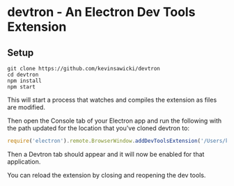 # devtron - An Electron Dev Tools Extension

## Setup

```
git clone https://github.com/kevinsawicki/devtron
cd devtron
npm install
npm start
```

This will start a process that watches and compiles the extension as files
are modified.

Then open the Console tab of your Electron app and run the following with the
path updated for the location that you've cloned devtron to:

```js
require('electron').remote.BrowserWindow.addDevToolsExtension('/Users/kevin/github/devtron')
```

Then a Devtron tab should appear and it will now be enabled for that
application.

You can reload the extension by closing and reopening the dev tools.
